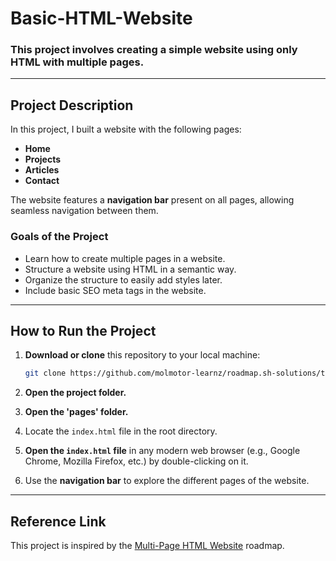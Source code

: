 # Basic-HTML-Website 
### This project involves creating a simple website using only HTML with multiple pages.  

---

## Project Description  

In this project, I built a website with the following pages:  
- **Home**  
- **Projects**  
- **Articles**  
- **Contact**  

The website features a **navigation bar** present on all pages, allowing seamless navigation between them.  

### Goals of the Project  
- Learn how to create multiple pages in a website.  
- Structure a website using HTML in a semantic way.  
- Organize the structure to easily add styles later.  
- Include basic SEO meta tags in the website.  

---

## How to Run the Project  

1. **Download or clone** this repository to your local machine:  
    ```bash
    git clone https://github.com/molmotor-learnz/roadmap.sh-solutions/tree/main/Basic-HTML-Website
    ```  

2. **Open the project folder.**

3. **Open the 'pages' folder.**

4. Locate the `index.html` file in the root directory.  

5. **Open the `index.html` file** in any modern web browser (e.g., Google Chrome, Mozilla Firefox, etc.) by double-clicking on it.  

6. Use the **navigation bar** to explore the different pages of the website.  

---

## Reference Link  

This project is inspired by the [Multi-Page HTML Website](https://roadmap.sh/projects/basic-html-website) roadmap.  
